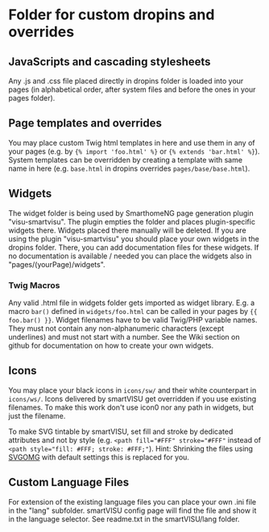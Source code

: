 # Folder for custom dropins and overrides

## JavaScripts and cascading stylesheets
Any .js and .css file placed directly in dropins folder is loaded into your pages (in alphabetical order, after system files and before the ones in your pages folder).

## Page templates and overrides
You may place custom Twig html templates in here and use them in any of your pages (e.g. by `{% import 'foo.html' %}` or `{% extends 'bar.html' %}`).
System templates can be overridden by creating a template with same name in here (e.g. `base.html` in dropins overrides `pages/base/base.html`).

## Widgets
The widget folder is being used by SmarthomeNG page generation plugin "visu-smartvisu". The plugin empties the folder and places plugin-specific widgets there. 
Widgets placed there manually will be deleted. If you are using the plugin "visu-smartvisu" you should place your own widgets in the dropins folder. 
There, you can add documentation files for these widgets. If no documentation is available / needed you can place the widgets also in "pages/(yourPage)/widgets".

### Twig Macros
Any valid .html file in widgets folder gets imported as widget library. E.g. a macro `bar()` defined in `widgets/foo.html` can be called in your pages by `{{ foo.bar() }}`.
Widget filenames have to be valid Twig/PHP variable names. They must not contain any non-alphanumeric characters (except underlines) and must not start with a number.
See the Wiki section on github for documentation on how to create your own widgets.

## Icons
You may place your black icons in `icons/sw/` and their white counterpart in `icons/ws/`.
Icons delivered by smartVISU get overridden if you use existing filenames. To make this work don't use icon0 nor any path in widgets, but just the filename.

To make SVG tintable by smartVISU, set fill and stroke by dedicated attributes and not by style (e.g. `<path fill="#FFF" stroke="#FFF"` instead of `<path style="fill: #FFF; stroke: #FFF;"`).
Hint: Shrinking the files using [SVGOMG](https://jakearchibald.github.io/svgomg/) with default settings this is replaced for you.

## Custom Language Files
For extension of the existing language files you can place your own .ini file in the "lang" subfolder. smartVISU config page will find the file and show it in the language selector.
See readme.txt in the smartVISU/lang folder.